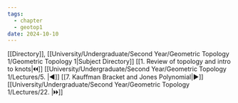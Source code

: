 ```yaml
---
tags:
  - chapter
  - geotop1
date: 2024-10-10
---
```

[[Directory]], [[University/Undergraduate/Second Year/Geometric Topology 1/Geometric Topology 1|Subject Directory]]
[[1. Review of topology and intro to knots|🞀🞀]] [[University/Undergraduate/Second Year/Geometric Topology 1/Lectures/5. |◀]] [[7. Kauffman Bracket and Jones Polynomial|▶]] [[University/Undergraduate/Second Year/Geometric Topology 1/Lectures/22. |🞂🞂]]
# 
## 
### 